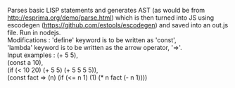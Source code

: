 Parses basic LISP statements and generates AST (as would be from http://esprima.org/demo/parse.html) which is then turned into JS using escodegen (https://github.com/estools/escodegen) and saved into an out.js file. Run in nodejs.                              
Modifications :
'define' keyword is to be written as 'const',                                                            
'lambda' keyword is to be written as the arrow operator, '=>'.                                            
Input examples :
(+ 5 5),                                                                                                 
(const a 10),                                                                                          
(if (< 10 20) (+ 5 5) (+ 5 5 5 5)),                                                                     
(const fact => (n) (if (<= n 1) (1) (* n fact (- n 1))))                                                 
